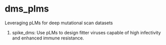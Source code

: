 # dms_plms
Leveraging pLMs for deep mutational scan datasets
1. spike_dms: Use pLMs to design fitter viruses capable of high infectivity and enhanced immune resistance.
